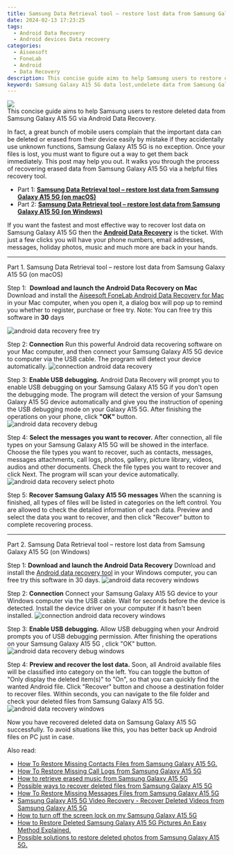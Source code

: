 ```yaml
---
title: Samsung Data Retrieval tool – restore lost data from Samsung Galaxy A15 5G
date: 2024-02-13 17:23:25
tags: 
  - Android Data Recovery
  - Android devices Data recovery
categories: 
  - Aiseesoft
  - FoneLab
  - Android
  - Data Recovery
description: This concise guide aims to help Samsung users to restore deleted data from Samsung Galaxy A15 5G via Android Data Recovery.
keyword: Samsung Galaxy A15 5G data lost,undelete data from Samsung Galaxy A15 5G,broken Samsung Galaxy A15 5G data recovery solution,retrieve deleted files Samsung Galaxy A15 5G,restore deleted data on Samsung Galaxy A15 5G,Samsung Galaxy A15 5G files disappear,Samsung Galaxy A15 5G deleted data,how can i find my deleted data Samsung Galaxy A15 5G,Samsung Galaxy A15 5G data disappeared,recover data from Samsung Galaxy A15 5G,how to refind deleted data from Samsung Galaxy A15 5G,Samsung Galaxy A15 5G data recovery
---
```


<img src="https://img0mobiles.techidaily.com/images/best-assets/devices/samsung/samsung-galaxy-a15-5g/5.jpg" class="atpl-imgstyle"  />

<div class="atpl-content atpl-for-fonelab-android recover-data">

<div class="atpl-post-description-part-1">
This concise guide aims to help Samsung users to restore deleted data from Samsung Galaxy A15 5G via Android Data Recovery.
</div>
<div class="atpl-post-device-model-description">

</div>




<div class="atpl-post-description-part-2">
<div class="tpl-content-sub-paragraph-normal">
  <p>
    In fact, a great bunch of mobile users complain that the important data can be deleted or erased from their device easily by mistake if they accidentally use unknown functions, Samsung Galaxy A15 5G is no exception. Once your files is lost, you must want to figure out a way to get them back immediately. This post may help you out. It walks you through the process of recovering erased data from Samsung Galaxy A15 5G via a helpful files recovery tool.
  </p>
</div>
</div>


<ul>
  <li>Part 1: <strong><a href="#p1">Samsung Data Retrieval tool – restore lost data from Samsung Galaxy A15 5G (on macOS)</a></strong></li>
  <li>Part 2: <strong><a href="#p2">Samsung Data Retrieval tool – restore lost data from Samsung Galaxy A15 5G (on Windows)</a></strong></li>
</ul>


<div class="atpl-post-description-part-3">
<div class="tpl-content-sub-paragraph-normal">
    <p>
        If you want the fastest and most effective way to recover lost data on Samsung Galaxy A15 5G then the <a href="https://tools.techidaily.com/aiseesoft-android-data-recovery/" target="_blank" rel="noopener"><strong>Android Data Recovery</strong></a> is the ticket. With just a few clicks you will have your phone numbers, email addresses, messages, holiday photos, music and much more are back in your hands.
    </p>
</div>
</div>


<!-- Part 1 -->
<a id="p1" name="p1" ></a><hr>

<div>
  <span class="atpl-step-part-style">Part 1. Samsung Data Retrieval tool – restore lost data from Samsung Galaxy A15 5G (on macOS)</span>
</div>  

<span class="atpl-stepstyle-a"><span>Step 1: </span></span> <strong>Download and launch the Android Data Recovery on Mac</strong>
Download and install the <a href="https://tools.techidaily.com/aiseesoft-android-data-recovery-for-mac/" target="_blank" rel="noopener">Aiseesoft FoneLab Android Data Recovery for Mac</a> in your Mac computer, when you open it, a dialog box will pop up to remind you whether to register, purchase or free try.
Note: You can free try this software in <strong>30</strong> days

<img src="https://tools.techidaily.com/images/apps/aiseesoft/android-data-recovery/mac-free-try.png" class="atpl-imgstyle" alt="android data recovery free try" />

<span class="atpl-stepstyle-a"><span>Step 2: </span></span> <strong>Connection</strong>
Run this powerful Android data recovering software on your Mac computer, and then connect your Samsung Galaxy A15 5G device to computer via the USB cable. The program will detect your device automatically.
<img src="https://tools.techidaily.com/images/apps/aiseesoft/android-data-recovery/mac-connection-interface.jpg" class="atpl-imgstyle" alt="connection android data recovery" />

<span class="atpl-stepstyle-a"><span>Step 3: </span></span> <strong>Enable USB debugging.</strong>
Android Data Recovery will prompt you to enable USB debugging on your Samsung Galaxy A15 5G  if you don't open the debugging mode. The program will detect the version of your Samsung Galaxy A15 5G device automatically and give you the instruction of opening the USB debugging mode on your Galaxy A15 5G. After finishing the operations on your phone, click <strong>"OK"</strong> button.
<img src="https://tools.techidaily.com/images/apps/aiseesoft/android-data-recovery/mac-android-usb-debug.jpg"  class="atpl-imgstyle" alt="android data recovery debug" />

<span class="atpl-stepstyle-a"><span>Step 4: </span></span> <strong>Select the messages you want to recover.</strong>
After connection, all file types on your Samsung Galaxy A15 5G will be showed in the interface. Choose the file types you want to recover, such as contacts, messages, messages attachments, call logs, photos, gallery, picture library, videos, audios and other documents. Check the file types you want to recover and click Next. The program will scan your device automatically.
<img src="https://tools.techidaily.com/images/apps/aiseesoft/android-data-recovery/mac-choose-type-photos.jpg" class="atpl-imgstyle" alt="android data recovery select photo" />

<span class="atpl-stepstyle-a"><span>Step 5: </span></span> <strong>Recover Samsung Galaxy A15 5G messages</strong>
When the scanning is finished, all types of files will be listed in categories on the left control. You are allowed to check the detailed information of each data. Preview and select the data you want to recover, and then click "Recover" button to complete recovering process.


<a id="p2" name="p2"></a><hr>

<!-- Part 2 -->
<div>
  <span class="atpl-step-part-style">Part 2. Samsung Data Retrieval tool – restore lost data from Samsung Galaxy A15 5G (on Windows)</span>
</div>

<span class="atpl-stepstyle-a"><span>Step 1: </span></span> <strong>Download and launch the Android Data Recovery</strong>
Download and install the <a href="https://tools.techidaily.com/aiseesoft-android-data-recovery-for-win/" target="_blank" rel="noopener">Android data recovery tool</a> in your Windows computer, you can free try this software in 30 days.
<img src="https://tools.techidaily.com/images/apps/aiseesoft/android-data-recovery/win-start-interface.png"  class="atpl-imgstyle" alt="android data recovery windows" />

<span class="atpl-stepstyle-a"><span>Step 2: </span></span> <strong>Connection</strong>
Connect your Samsung Galaxy A15 5G device to your Windows computer via the USB cable. Wait for seconds before the device is detected. Install the device driver on your computer if it hasn't been installed.
<img src="https://tools.techidaily.com/images/apps/aiseesoft/android-data-recovery/win-connection-interface.png" class="atpl-imgstyle" alt="connection android data recovery windows" />

<span class="atpl-stepstyle-a"><span>Step 3: </span></span> <strong>Enable USB debugging.</strong>
Allow USB debugging when your Android prompts you of USB debugging permission. After finishing the operations on your Samsung Galaxy A15 5G , click "OK" button.
<img src="https://tools.techidaily.com/images/apps/aiseesoft/android-data-recovery/win-android-usb-debug.png" class="atpl-imgstyle" alt="android data recovery debug windows" />

<span class="atpl-stepstyle-a"><span>Step 4: </span></span> <strong>Preview and recover the lost data.</strong>
Soon, all Android available files will be classified into category on the left. You can toggle the button of "Only display the deleted item(s)" to "On", so that you can quickly find the wanted Android file. Click "Recover" button and choose a destination folder to recover files. Within seconds, you can navigate to the file folder and check your deleted files from Samsung Galaxy A15 5G.
<img src="https://tools.techidaily.com/images/apps/aiseesoft/android-data-recovery/win-recover-photos.png" class="atpl-imgstyle" alt="android data recovery windows" />

<div class="atpl-post-description-part-4">
<div class="tpl-content-sub-paragraph-normal">
    <p>
        Now you have recovered deleted data on Samsung Galaxy A15 5G successfully. To avoid situations like this, you has better back up Android files on PC just in case.
    </p>
</div>
</div>


<ins class="adsbygoogle"
     style="display:block"
     data-ad-client="ca-pub-7571918770474297"
     data-ad-slot="8358498916"
     data-ad-format="auto"
     data-full-width-responsive="true"></ins>

<span class="atpl-alsoreadstyle">Also read:</span>
<div><ul>
<li><a href="/how-to-restore-missing-contacts-files-from-samsung-galaxy-a15-5g-by-fonelab-android-recover-contacts/" target="_blank" rel="noopener"><u>How To  Restore Missing Contacts Files from Samsung Galaxy A15 5G.</u></a></li>
<li><a href="/how-to-restore-missing-call-logs-from-samsung-galaxy-a15-5g-by-fonelab-android-recover-call-logs/" target="_blank" rel="noopener"><u>How To  Restore Missing Call Logs from Samsung Galaxy A15 5G</u></a></li>
<li><a href="/how-to-retrieve-erased-music-from-samsung-galaxy-a15-5g-by-fonelab-android-recover-music/" target="_blank" rel="noopener"><u>How to retrieve erased music from Samsung Galaxy A15 5G</u></a></li>
<li><a href="/possible-ways-to-recover-deleted-files-from-samsung-galaxy-a15-5g-by-fonelab-android-recover-data/" target="_blank" rel="noopener"><u>Possible ways to recover deleted files from Samsung Galaxy A15 5G</u></a></li>
<li><a href="/how-to-restore-missing-messages-files-from-samsung-galaxy-a15-5g-by-fonelab-android-recover-messages/" target="_blank" rel="noopener"><u>How To  Restore Missing Messages Files from Samsung Galaxy A15 5G</u></a></li>
<li><a href="/samsung-galaxy-a15-5g-video-recovery-recover-deleted-videos-from-samsung-galaxy-a15-5g-by-fonelab-android-recover-video/" target="_blank" rel="noopener"><u>Samsung Galaxy A15 5G Video Recovery - Recover Deleted Videos from Samsung Galaxy A15 5G</u></a></li>
<li><a href="/how-to-turn-off-the-screen-lock-on-my-samsung-galaxy-a15-5g-by-drfone-android-unlock-android-unlock/" target="_blank" rel="noopener"><u>How to turn off the screen lock on my Samsung Galaxy A15 5G</u></a></li>
<li><a href="/how-to-restore-deleted-samsung-galaxy-a15-5g-pictures-an-easy-method-explained-by-fonelab-android-recover-pictures/" target="_blank" rel="noopener"><u>How to Restore Deleted Samsung Galaxy A15 5G Pictures  An Easy Method Explained.</u></a></li>
<li><a href="/possible-solutions-to-restore-deleted-photos-from-samsung-galaxy-a15-5g-by-fonelab-android-recover-photos/" target="_blank" rel="noopener"><u>Possible solutions to restore deleted photos from Samsung Galaxy A15 5G.</u></a></li>
</ul></div>

</div>
